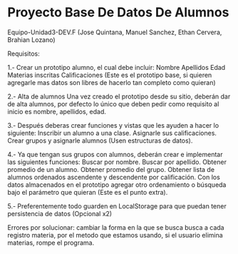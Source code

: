 # Proyecto Base De Datos De Alumnos 

Equipo-Unidad3-DEV.F (Jose Quintana, Manuel Sanchez, Ethan Cervera, Brahian Lozano) 

Requisitos:

1.- Crear un prototipo alumno, el cual debe incluir:
Nombre
Apellidos
Edad
Materias inscritas
Calificaciones
(Este es el prototipo base, si quieren agregarle mas datos son libres de hacerlo tan completo como quieran)

2.- Alta de alumnos
Una vez creado el prototipo desde su sitio, deberán dar de alta alumnos, por defecto lo único que deben pedir como requisito al inicio es nombre, apellidos, edad.

3.- Después deberas crear funciones y vistas que les ayuden a hacer lo siguiente:
Inscribir un alumno a una clase.
Asignarle sus calificaciones.
Crear grupos y asignarle alumnos (Usen estructuras de datos).

4.- Ya que tengan sus grupos con alumnos, deberán crear e implementar las siguientes funciones:
Buscar por nombre.
Buscar por apellido.
Obtener promedio de un alumno.
Obtener promedio del grupo.
Obtener lista de alumnos ordenados ascendente y descendente por calificación.
Con los datos almacenados en el prototipo agregar otro ordenamiento o búsqueda bajo el parámetro que quieran (Este es el punto extra).

5.- Preferentemente todo guarden en LocalStorage para que puedan tener persistencia de datos (Opcional x2)

Errores por solucionar: 
cambiar la forma en la que se busca busca a cada registro materia, por el metodo que estamos usando, si el usuario elimina materias, rompe el programa. 

